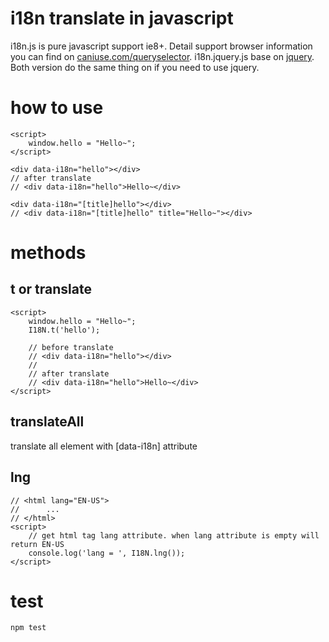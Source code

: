 # i18n translate in javascript
i18n.js is pure javascript support ie8+. Detail support browser information you can find on [caniuse.com/queryselector](http://caniuse.com/queryselector). i18n.jquery.js base on [jquery](http://jquery.com/). Both version do the same thing on if you need to use jquery.

# how to use
```
<script>
    window.hello = "Hello~";
</script>

<div data-i18n="hello"></div>
// after translate
// <div data-i18n="hello">Hello~</div>

<div data-i18n="[title]hello"></div>
// <div data-i18n="[title]hello" title="Hello~"></div>
```

# methods
## t or translate
```
<script>
    window.hello = "Hello~";
    I18N.t('hello');

    // before translate
    // <div data-i18n="hello"></div>
    //
    // after translate
    // <div data-i18n="hello">Hello~</div>
</script>

```

## translateAll
translate all element with [data-i18n] attribute

## lng
```
// <html lang="EN-US">
//      ...
// </html>
<script>
    // get html tag lang attribute. when lang attribute is empty will return EN-US
    console.log('lang = ', I18N.lng());
</script>
```

# test
`npm test`
